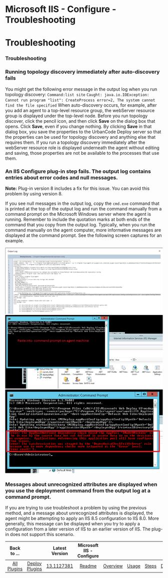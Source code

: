 
Microsoft IIS - Configure - Troubleshooting
===========================================

# Troubleshooting



### Troubleshooting




 


### Running topology discovery immediately after auto-discovery fails


You might get the following error message in the output log when you run topology discovery: `Command:list site` `Caught: java.io.IOException: Cannot run program "list": CreateProcess error=2, The system cannot find the file specified` When auto-discovery occurs, for example, after you add an agent to a top-level resource group, the webServer resource group is displayed under the top-level node. Before you run topology discover, click the pencil icon, and then click **Save** on the dialog box that opens. Click **Save**, even if you change nothing. By clicking **Save** in that dialog box, you save the properties to the UrbanCode Deploy server so that the properties can be used for topology discovery and anything else that requires them. If you run a topology discovery immediately after the webServer resource role is displayed underneath the agent without editing and saving, those properties are not be available to the processes that use them.


### An IIS Configure plug-in step fails. The output log contains entries about error codes and null messages.


**Note:** Plug-in version 8 includes a fix for this issue. You can avoid this problem by using version 8.


If you see null messages in the output log, copy the `cmd.exe` command that is printed at the top of the output log and run the command manually from a command prompt on the Microsoft Windows server where the agent is running. Remember to include the quotation marks at both ends of the command that you copy from the output log. Typically, when you run the command manually on the agent computer, more informative messages are displayed at the command prompt. See the following screen captures for an example.


[![output log](iistrouble0.png)](iistrouble0.png)[![command line](iistrouble1_crop.png)](iistrouble1_crop.png)[![command output](iistrouble2_crop.png)](iistrouble2_crop.png)


### Messages about unrecognized attributes are displayed when you use the deployment command from the output log at a command prompt.


If you are trying to use troubleshoot a problem by using the previous method, and a message about unrecognized attributes is displayed, the agent might be attempting to apply an IIS 8.5 configuration to IIS 8.0. More generally, this message can be displayed when you try to apply a configuration from a later version of IIS to an earlier version of IIS. The plug-in does not support this scenario.




|Back to ...||Latest Version|Microsoft IIS - Configure |||||
| :---: | :---: | :---: | :---: | :---: | :---: | :---: | :---: |
|[All Plugins](../../index.md)|[Deploy Plugins](../README.md)|[13.1127381](https://raw.githubusercontent.com/UrbanCode/IBM-UCD-PLUGINS/main/files/iis-configuration/ucd-IIS-Configuration-13.1127381.zip)|[Readme](README.md)|[Overview](overview.md)|[Usage](usage.md)|[Steps](steps.md)|[Downloads](downloads.md)|
